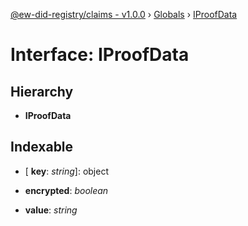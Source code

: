 [@ew-did-registry/claims - v1.0.0](../README.md) › [Globals](../globals.md) › [IProofData](iproofdata.md)

# Interface: IProofData

## Hierarchy

* **IProofData**

## Indexable

* \[ **key**: *string*\]: object

* **encrypted**: *boolean*

* **value**: *string*
